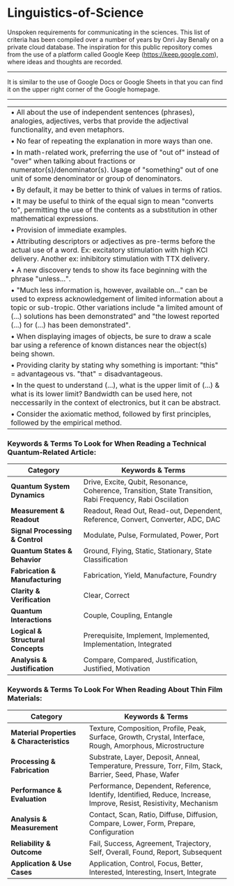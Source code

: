 # Linguistics-of-Science
Unspoken requirements for communicating in the sciences. This list of criteria has been compiled over a number of years by Onri Jay Benally on a private cloud database. The inspiration for this public repository comes from the use of a platform called Google Keep (https://keep.google.com), where ideas and thoughts are recorded. 

--- 

It is similar to the use of Google Docs or Google Sheets in that you can find it on the upper right corner of the Google homepage.  

--- 

|  |
| - |
| • All about the use of independent sentences (phrases), analogies, adjectives, verbs that provide the adjectival functionality, and even metaphors. |
| • No fear of repeating the explanation in more ways than one. |
| • In math-related work, preferring the use of "out of" instead of "over" when talking about fractions or numerator(s)/denominator(s). Usage of "something" out of one unit of some denominator or group of denominators. |
| • By default, it may be better to think of values in terms of ratios. |
| • It may be useful to think of the equal sign to mean "converts to", permitting the use of the contents as a substitution in other mathematical expressions. |
| • Provision of immediate examples. |
| • Attributing descriptors or adjectives as pre-terms before the actual use of a word. Ex: excitatory stimulation with high KCl delivery. Another ex: inhibitory stimulation with TTX delivery.
| • A new discovery tends to show its face beginning with the phrase "unless...". |
| • "Much less information is, however, available on..." can be used to express acknowledgement of limited information about a topic or sub-tropic. Other variations include "a limited amount of (...) solutions has been demonstrated" and "the lowest reported (...) for (...) has been demonstrated". |
| • When displaying images of objects, be sure to draw a scale bar using a reference of known distances near the object(s) being shown. |
| • Providing clarity by stating why something is important: "this" = advantageous vs. "that" = disadvantageous. |
| • In the quest to understand (...), what is the upper limit of (...) & what is its lower limit? Bandwidth can be used here, not neccessarily in the context of electronics, but it can be abstract. |
| • Consider the axiomatic method, followed by first principles, followed by the empirical method. |

### Keywords & Terms To Look for When Reading a Technical Quantum-Related Article: 

| **Category**                  | **Keywords & Terms**                                      |
|--------------------------------|----------------------------------------------------------|
| **Quantum System Dynamics**    | Drive, Excite, Qubit, Resonance, Coherence, Transition, State Transition, Rabi Frequency, Rabi Osciilation |
| **Measurement & Readout**      | Readout, Read Out, Read-out, Dependent, Reference, Convert, Converter, ADC, DAC |
| **Signal Processing & Control** | Modulate, Pulse, Formulated, Power, Port |
| **Quantum States & Behavior**  | Ground, Flying, Static, Stationary, State Classification |
| **Fabrication & Manufacturing** | Fabrication, Yield, Manufacture, Foundry |
| **Clarity & Verification**     | Clear, Correct |
| **Quantum Interactions**       | Couple, Coupling, Entangle |
| **Logical & Structural Concepts** | Prerequisite, Implement, Implemented, Implementation, Integrated |
| **Analysis & Justification**   | Compare, Compared, Justification, Justified, Motivation |

### Keywords & Terms To Look For When Reading About Thin Film Materials: 

| **Category**                  | **Keywords & Terms**                                      |
|--------------------------------|---------------------------------------------------------|
| **Material Properties & Characteristics** | Texture, Composition, Profile, Peak, Surface, Growth, Crystal, Interface, Rough, Amorphous, Microstructure |
| **Processing & Fabrication**  | Substrate, Layer, Deposit, Anneal, Temperature, Pressure, Torr, Film, Stack, Barrier, Seed, Phase, Wafer |
| **Performance & Evaluation**  | Performance, Dependent, Reference, Identify, Identified, Reduce, Increase, Improve, Resist, Resistivity, Mechanism |
| **Analysis & Measurement**    | Contact, Scan, Ratio, Diffuse, Diffusion, Compare, Lower, Form, Prepare, Configuration |
| **Reliability & Outcome**     | Fail, Success, Agreement, Trajectory, Self, Overall, Found, Report, Subsequent |
| **Application & Use Cases**   | Application, Control, Focus, Better, Interested, Interesting, Insert, Integrate |
